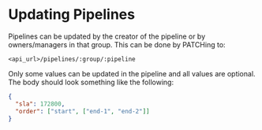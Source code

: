 # Updating Pipelines

Pipelines can be updated by the creator of the pipeline or by owners/managers in
that group. This can be done by PATCHing to:

```
<api_url>/pipelines/:group/:pipeline
```

Only some values can be updated in the pipeline and all values are optional. The
body should look something like the following:

```json
{
  "sla": 172800,
  "order": ["start", ["end-1", "end-2"]]
}
```
